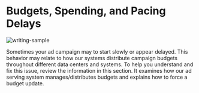 # Budgets, Spending, and Pacing Delays

![writing-sample](https://img.shields.io/badge/status-writing%20sample-brightgreen)

Sometimes your ad campaign may to start slowly or appear delayed. This behavior may relate to how our systems distribute campaign budgets throughout different data centers and systems. To help you understand and fix this issue, review the information in this section. It examines how our ad serving system manages/distributes budgets and explains how to force a budget update.

